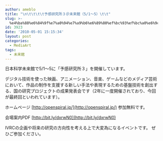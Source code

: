 ```yaml
---
author: ameblo
title: "\n\t\t\t\t予感研究所３＠未来館（5/1～5）\t\t"
slug: >-
  %e4%ba%88%e6%84%9f%e7%a0%94%e7%a9%b6%e6%89%80%ef%bc%93%ef%bc%a0%e6%9c%aa%e6%9d%a5%e9%a4%a8%ef%bc%8851%ef%bd%9e5%ef%bc%89
id: 3923
date: '2010-05-01 15:15:34'
layout: post
categories:
  - MediaArt
tags:
  - 未来館
---
```


日本科学未来館で5/1～5に「予感研究所３」を開催しています。

デジタル技術を使った映画、アニメーション、音楽、ゲームなどのメディア芸術において、作品の制作を支援する新しい手法や表現するための基盤技術を創出する、国の研究プロジェクトの成果発表会です（2年に一度開催されており、今回が最終回といわれています）。

ホームページ [http://openspiral.jp/](http://openspiral.jp/) 参加無料です。

会場案内PDF [http://bit.ly/dxrwN0](http://bit.ly/dxrwN0)

IVRCの企画や将来の研究の方向性を考える上で大変為になるイベントです。 ぜひご参加ください。